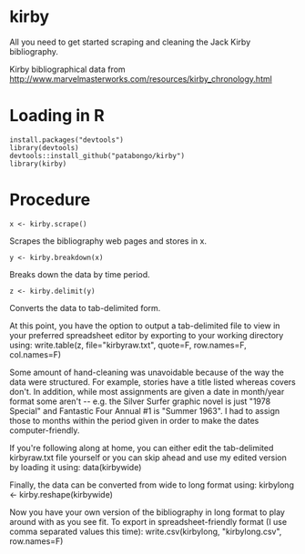 # kirby

All you need to get started scraping and cleaning the Jack Kirby bibliography.

Kirby bibliographical data from http://www.marvelmasterworks.com/resources/kirby_chronology.html

# Loading in R

    install.packages("devtools")
    library(devtools)
    devtools::install_github("patabongo/kirby")
    library(kirby)

# Procedure

    x <- kirby.scrape()
Scrapes the bibliography web pages and stores in x.

    y <- kirby.breakdown(x)
Breaks down the data by time period.

    z <- kirby.delimit(y)
Converts the data to tab-delimited form.

At this point, you have the option to output a tab-delimited file to view in your preferred 
spreadsheet editor by exporting to your working directory using:
      write.table(z, file="kirbyraw.txt", quote=F, row.names=F, col.names=F)

Some amount of hand-cleaning was unavoidable because of the way the data were structured. For 
example, stories have a title listed whereas covers don't. In addition, while most assignments
are given a date in month/year format some aren't -- e.g. the Silver Surfer graphic novel is just
"1978 Special" and Fantastic Four Annual #1 is "Summer 1963". I had to assign those to months
within the period given in order to make the dates computer-friendly.

If you're following along at home, you can either edit the tab-delimited kirbyraw.txt file yourself
or you can skip ahead and use my edited version by loading it using:
      data(kirbywide)

Finally, the data can be converted from wide to long format using:
      kirbylong <- kirby.reshape(kirbywide)

Now you have your own version of the bibliography in long format to play around with as you see fit.
To export in spreadsheet-friendly format (I use comma separated values this time):
      write.csv(kirbylong, "kirbylong.csv", row.names=F)
